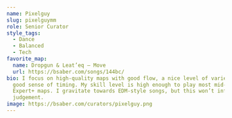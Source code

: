 ```yaml
---
name: Pixelguy
slug: pixelguymm
role: Senior Curator
style_tags:
  - Dance
  - Balanced
  - Tech
favorite_map:
  name: Dropgun & Leat’eq – Move
  url: https://bsaber.com/songs/144bc/
bio: I focus on high-quality maps with good flow, a nice level of variety, and a
  good sense of timing. My skill level is high enough to play most mid-level
  Expert+ maps. I gravitate towards EDM-style songs, but this won’t influence my
  judgement.
image: https://bsaber.com/curators/pixelguy.png
---
```

